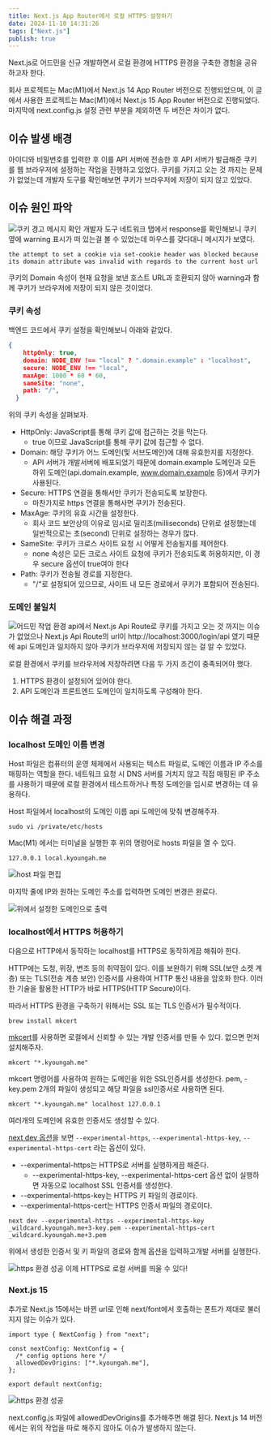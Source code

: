 ```yaml
---
title: Next.js App Router에서 로컬 HTTPS 설정하기
date: 2024-11-10 14:31:26
tags: ["Next.js"]
publish: true
---
```


Next.js로 어드민을 신규 개발하면서 로컬 환경에 HTTPS 환경을 구축한 경험을 공유하고자 한다.

회사 프로젝트는 Mac(M1)에서 Next.js 14 App Router 버전으로 진행되었으며, 이 글에서 사용한 프로젝트는 Mac(M1)에서 Next.js 15 App Router 버전으로 진행되었다. 마지막에 next.config.js 설정 관련 부분을 제외하면 두 버전은 차이가 없다.

## 이슈 발생 배경

아이디와 비밀번호를 입력한 후 이를 API 서버에 전송한 후 API 서버가 발급해준 쿠키를 웹 브라우저에 설정하는 작업을 진행하고 있었다. 쿠키를 가지고 오는 것 까지는 문제가 없었는데 개발자 도구를 확인해보면 쿠키가 브라우저에 저장이 되지 않고 있었다.

## 이슈 원인 파악

![쿠키 경고 메시지 확인](/images/posts/Next.js-App-Router-로컬-개발환경에서-HTTPS-환경-구축하기-2.png)
개발자 도구 네트워크 탭에서 response를 확인해보니 쿠키 옆에 warning 표시가 떠 있는걸 볼 수 있었는데 마우스를 갖다대니 메시지가 보였다.

```
the attempt to set a cookie via set-cookie header was blocked because its domain attribute was invalid with regards to the current host url
```

쿠키의 Domain 속성이 현재 요청을 보낸 호스트 URL과 호환되지 않아 warning과 함께 쿠키가 브라우저에 저장이 되지 않은 것이었다.

### 쿠키 속성

백엔드 코드에서 쿠키 설정을 확인해보니 아래와 같았다.

```json
{
    httpOnly: true,
    domain: NODE_ENV !== "local" ? ".domain.example" : "localhost",
    secure: NODE_ENV !== "local",
    maxAge: 1000 * 60 * 60,
    sameSite: "none",
    path: "/",
  }
```

위의 쿠키 속성을 살펴보자.

- HttpOnly: JavaScript를 통해 쿠키 값에 접근하는 것을 막는다.
  - true 이므로 JavaScript를 통해 쿠키 값에 접근할 수 없다.
- Domain: 해당 쿠키가 어느 도메인(및 서브도메인)에 대해 유효한지를 지정한다.
  - API 서버가 개발서버에 배포되었기 때문에 domain.example 도메인과 모든 하위 도메인(api.domain.example, www.domain.example 등)에서 쿠키가 사용된다.
- Secure: HTTPS 연결을 통해서만 쿠키가 전송되도록 보장한다.
  - 마찬가지로 https 연결을 통해사면 쿠키가 전송된다.
- MaxAge: 쿠키의 유효 시간을 설정한다.
  - 회사 코드 보안상의 이유로 임시로 밀리초(milliseconds) 단위로 설정했는데 일반적으로는 초(second) 단위로 설정하는 경우가 많다.
- SameSite: 쿠키가 크로스 사이트 요청 시 어떻게 전송될지를 제어한다.
  - none 속성은 모든 크로스 사이트 요청에 쿠키가 전송되도록 허용하지만, 이 경우 secure 옵션이 true여야 한다
- Path: 쿠키가 전송될 경로를 지정한다.
  - "/"로 설정되어 있으므로, 사이트 내 모든 경로에서 쿠키가 포함되어 전송된다.

### 도메인 불일치

![어드민 작업 환경](/images/posts/Next.js-App-Router-로컬-개발환경에서-HTTPS-환경-구축하기-1.png)
api에서 Next.js Api Route로 쿠키를 가지고 오는 것 까지는 이슈가 없었으나 Next.js Api Route의 url이 http://localhost:3000/login/api 였기 때문에 api 도메인과 일치하지 않아 쿠키가 브라우저에 저장되지 않는 걸 알 수 있었다.

로컬 환경에서 쿠키를 브라우저에 저장하려면 다음 두 가지 조건이 충족되어야 했다.

1. HTTPS 환경이 설정되어 있어야 한다.
2. API 도메인과 프론트엔드 도메인이 일치하도록 구성해야 한다.

## 이슈 해결 과정

### localhost 도메인 이름 변경

Host 파일은 컴퓨터의 운영 체제에서 사용되는 텍스트 파일로, 도메인 이름과 IP 주소를 매핑하는 역할을 한다. 네트워크 요청 시 DNS 서버를 거치지 않고 직접 매핑된 IP 주소를 사용하기 때문에 로컬 환경에서 테스트하거나 특정 도메인을 임시로 변경하는 데 유용하다.

Host 파일에서 localhost의 도메인 이름 api 도메인에 맞춰 변경해주자.

```
sudo vi /private/etc/hosts
```

Mac(M1) 에서는 터미널을 실행한 후 위의 명령어로 hosts 파일을 열 수 있다.

```
127.0.0.1 local.kyoungah.me
```

![host 파일 편집](/images/posts/Next.js-App-Router-로컬-개발환경에서-HTTPS-환경-구축하기-6.png)

마지막 줄에 IP와 원하는 도메인 주소를 입력하면 도메인 변경은 완료다.

![위에서 설정한 도메인으로 출력](/images/posts/Next.js-App-Router-로컬-개발환경에서-HTTPS-환경-구축하기-3.png)

### localhost에서 HTTPS 허용하기

다음으로 HTTP에서 동작하는 localhost를 HTTPS로 동작하게끔 해줘야 한다.

HTTP에는 도청, 위장, 변조 등의 취약점이 있다. 이를 보완하기 위해 SSL(보안 소켓 계층) 또는 TLS(전송 계층 보안) 인증서를 사용하여 HTTP 통신 내용을 암호화 한다. 이러한 기술을 활용한 HTTP가 바로 HTTPS(HTTP Secure)이다.

따라서 HTTPS 환경을 구축하기 위해서는 SSL 또는 TLS 인증서가 필수적이다.

```
brew install mkcert
```

[mkcert](https://github.com/FiloSottile/mkcert)를 사용하면 로컬에서 신뢰할 수 있는 개발 인증서를 만들 수 있다. 없으면 먼저 설치해주자.

```
mkcert "*.kyoungah.me"
```

mkcert 명령어를 사용하여 원하는 도메인을 위한 SSL인증서를 생성한다.
pem, -key.pem 2개의 파일이 생성되고 해당 파일을 ssl인증서로 사용하면 된다.

```
mkcert "*.kyoungah.me" localhost 127.0.0.1
```

여러개의 도메인에 유효한 인증서도 생성할 수 있다.

[next dev 옵션](https://nextjs.org/docs/app/api-reference/cli/next)을 보면 `--experimental-https`, `--experimental-https-key`, `--experimental-https-cert` 라는 옵션이 있다.

- --experimental-https는 HTTPS로 서버를 실행하게끔 해준다.
  - --experimental-https-key, --experimental-https-cert 옵션 없이 실행하면 자동으로 localhost SSL 인증서를 생성한다.
- --experimental-https-key는 HTTPS 키 파일의 경로이다.
- --experimental-https-cert는 HTTPS 인증서 파일의 경로이다.

```
next dev --experimental-https --experimental-https-key _wildcard.kyoungah.me+3-key.pem --experimental-https-cert _wildcard.kyoungah.me+3.pem
```

위에서 생성한 인증서 및 키 파일의 경로와 함께 옵션을 입력하고개발 서버를 실행한다.

![https 환경 성공](/images/posts/Next.js-App-Router-로컬-개발환경에서-HTTPS-환경-구축하기-4.png)
이제 HTTPS로 로컬 서버를 띄울 수 있다!

### Next.js 15

추가로 Next.js 15에서는 바뀐 url로 인해 next/font에서 호출하는 폰트가 제대로 불러지지 않는 이슈가 있다.

```
import type { NextConfig } from "next";

const nextConfig: NextConfig = {
  /* config options here */
  allowedDevOrigins: ["*.kyoungah.me"],
};

export default nextConfig;

```

![https 환경 성공](/images/posts/Next.js-App-Router-로컬-개발환경에서-HTTPS-환경-구축하기-5.png)

next.config.js 파일에 allowedDevOrigins를 추가해주면 해결 된다.
Next.js 14 버전에서는 위의 작업을 따로 해주지 않아도 이슈가 발생하지 않는다.
